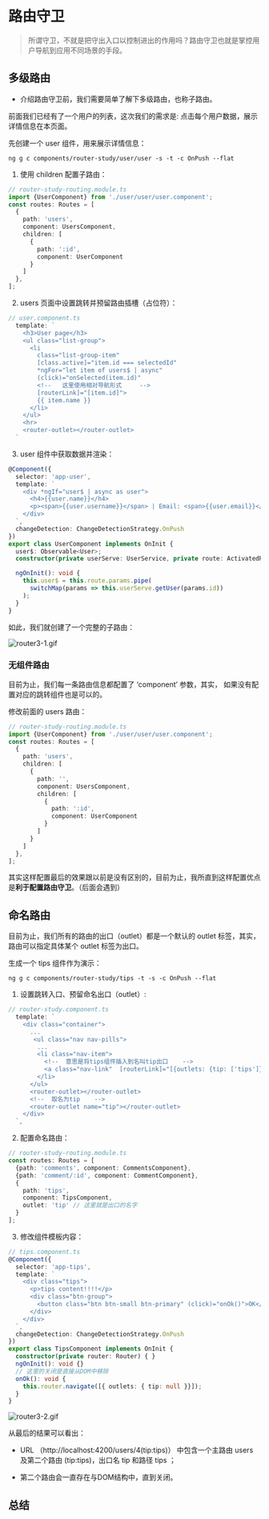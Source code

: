 # 路由守卫

> 所谓守卫，不就是把守出入口以控制进出的作用吗？路由守卫也就是掌控用户导航到应用不同场景的手段。

## 多级路由

- 介绍路由守卫前，我们需要简单了解下多级路由，也称子路由。

前面我们已经有了一个用户的列表，这次我们的需求是: 点击每个用户数据，展示详情信息在本页面。

先创建一个 user 组件，用来展示详情信息：

```shell
ng g c components/router-study/user/user -s -t -c OnPush --flat
```

1. 使用 children 配置子路由：

```typescript
// router-study-routing.module.ts
import {UserComponent} from './user/user/user.component';
const routes: Routes = [
  {
    path: 'users',
    component: UsersComponent,
    children: [
      {
        path: ':id',
        component: UserComponent
      }
    ]
  },
];
```

2. users 页面中设置跳转并预留路由插槽（占位符）：

```typescript
// user.component.ts
  template: `
    <h3>User page</h3>
    <ul class="list-group">
      <li
        class="list-group-item"
        [class.active]="item.id === selectedId"
        *ngFor="let item of users$ | async"
        (click)="onSelected(item.id)"
        <!--   这里使用相对导航形式     -->
        [routerLink]="[item.id]">
        {{ item.name }}
      </li>
    </ul>
    <hr>
    <router-outlet></router-outlet>
  `
```

3. user 组件中获取数据并渲染：

```typescript
@Component({
  selector: 'app-user',
  template: `
    <div *ngIf="user$ | async as user">
      <h4>{{user.name}}</h4>
      <p><span>{{user.username}}</span> | Email: <span>{{user.email}}</span></p>
    </div>
  `,
  changeDetection: ChangeDetectionStrategy.OnPush
})
export class UserComponent implements OnInit {
  user$: Observable<User>;
  constructor(private userServe: UserService, private route: ActivatedRoute) { }

  ngOnInit(): void {
    this.user$ = this.route.params.pipe(
      switchMap(params => this.userServe.getUser(params.id))
    );
  }
}
```

如此，我们就创建了一个完整的子路由：

![router3-1.gif](./images/router3-1.gif)

### 无组件路由

目前为止，我们每一条路由信息都配置了 ‘component’ 参数，其实， 如果没有配置对应的跳转组件也是可以的。

修改前面的 users 路由：

```typescript
// router-study-routing.module.ts
import {UserComponent} from './user/user/user.component';
const routes: Routes = [
  {
    path: 'users',
    children: [
      {
        path: '',
        component: UsersComponent,
        children: [
          {
            path: ':id',
            component: UserComponent
          }
        ]
      }
    ]
  },
];
```

其实这样配置最后的效果跟以前是没有区别的，目前为止，我所直到这样配置优点是**利于配置路由守卫**。（后面会遇到）

## 命名路由

目前为止，我们所有的路由的出口（outlet）都是一个默认的 outlet 标签，其实，路由可以指定具体某个 outlet 标签为出口。

生成一个 tips 组件作为演示：

```shell
ng g c components/router-study/tips -t -s -c OnPush --flat
```

1. 设置跳转入口、预留命名出口（outlet）:

```typescript
// router-study.component.ts
  template: `
    <div class="container">
      ...
       <ul class="nav nav-pills">
        ...
        <li class="nav-item">
          <!--  意思是将tips组件插入到名叫tip出口    -->
          <a class="nav-link"  [routerLink]="[{outlets: {tip: ['tips']}}]" routerLinkActive="active">to tips</a>
        </li>
      </ul>
      <router-outlet></router-outlet>
      <!--  取名为tip    -->
      <router-outlet name="tip"></router-outlet>
    </div>
  `,
```

2. 配置命名路由：

```typescript
// router-study-routing.module.ts
const routes: Routes = [
  {path: 'comments', component: CommentsComponent},
  {path: 'comment/:id', component: CommentComponent},
  {
    path: 'tips',
    component: TipsComponent,
    outlet: 'tip' // 这里就是出口的名字
  }
];
```

3. 修改组件模板内容：

```typescript
// tips.component.ts
@Component({
  selector: 'app-tips',
  template: `
    <div class="tips">
      <p>tips content!!!!</p>
      <div class="btn-group">
        <button class="btn btn-small btn-primary" (click)="onOk()">OK</button>
      </div>
    </div>
  `,
  changeDetection: ChangeDetectionStrategy.OnPush
})
export class TipsComponent implements OnInit {
  constructor(private router: Router) { }
  ngOnInit(): void {}
  // 这里的关闭是直接从DOM中移除
  onOk(): void {
    this.router.navigate([{ outlets: { tip: null }}]);
  }
}
```

![router3-2.gif](./images/router3-2.gif)

从最后的结果可以看出：

- URL （http://localhost:4200/users/4(tip:tips)） 中包含一个主路由 users 及第二个路由 (tip:tips)，出口名 tip 和路径 tips ；

- 第二个路由会一直存在与DOM结构中，直到关闭。

## 总结












